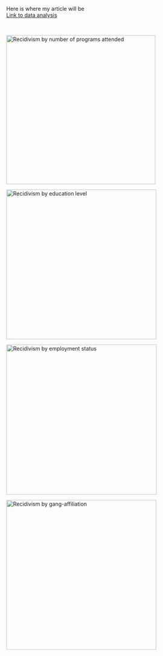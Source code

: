 Here is where my article will be
<br>
[Link to data analysis](https://github.com/marseguram/J296-Final-Project-Mar-Segura/blob/main/README.md)

<br>

[<img width="395" alt="Recidivism by number of programs attended" src="https://user-images.githubusercontent.com/99926488/166576804-0832730d-e90e-46a9-b9bd-5f68cebc26fa.png">](https://public.flourish.studio/visualisation/9695607/)

[<img width="397" alt="Recidivism by education level" src="https://user-images.githubusercontent.com/99926488/166577085-2165e5fb-4063-4ce3-8efe-5abb0d8ffa5a.png">](https://public.flourish.studio/visualisation/9785020/)

[<img width="398" alt="Recidivism by employment status" src="https://user-images.githubusercontent.com/99926488/166577736-3338d2f3-3560-4eba-9433-5476b75e4b53.png">](https://public.flourish.studio/visualisation/9785109/)


[<img width="397" alt="Recidivism by gang-affiliation" src="https://user-images.githubusercontent.com/99926488/166577792-e56c8d6e-10d7-402e-a00f-f7db36c3e7f3.png">](https://public.flourish.studio/visualisation/9785152/)

